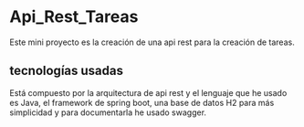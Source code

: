 # Api_Rest_Tareas
Este mini proyecto es la creación de una api rest para la creación de tareas.

## tecnologías usadas
Está compuesto por la arquitectura de api rest y el lenguaje que he usado es Java, el framework de spring boot, una base de datos H2 para más simplicidad y para documentarla he 
usado swagger.
